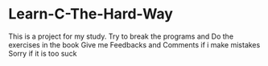 # Learn-C-The-Hard-Way
This is a project for my study. 
Try to break the programs and Do the exercises in the book
Give me Feedbacks and Comments if i make mistakes
Sorry if it is too suck
